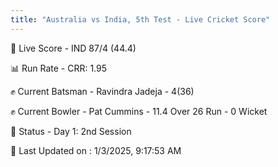 ```yaml
---
title: "Australia vs India, 5th Test - Live Cricket Score"
---
```


🔴 Live Score - IND 87/4 (44.4)  

📊 Run Rate - CRR: 1.95  

✊ Current Batsman - Ravindra Jadeja - 4(36)  

✊ Current Bowler - Pat Cummins - 11.4 Over 26 Run - 0 Wicket  

📑 Status - Day 1: 2nd Session

📝 Last Updated on : 1/3/2025, 9:17:53 AM  

